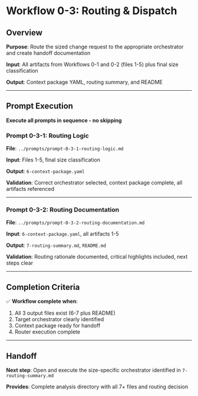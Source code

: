 # Workflow 0-3: Routing & Dispatch

## Overview

**Purpose**: Route the sized change request to the appropriate orchestrator and create handoff documentation

**Input**: All artifacts from Workflows 0-1 and 0-2 (files 1-5) plus final size classification

**Output**: Context package YAML, routing summary, and README

---

## Prompt Execution

**Execute all prompts in sequence - no skipping**

### Prompt 0-3-1: Routing Logic

**File**: `../prompts/prompt-0-3-1-routing-logic.md`

**Input**: Files 1-5, final size classification

**Output**: `6-context-package.yaml`

**Validation**: Correct orchestrator selected, context package complete, all artifacts referenced

---

### Prompt 0-3-2: Routing Documentation

**File**: `../prompts/prompt-0-3-2-routing-documentation.md`

**Input**: `6-context-package.yaml`, all artifacts 1-5

**Output**: `7-routing-summary.md`, `README.md`

**Validation**: Routing rationale documented, critical highlights included, next steps clear

---

## Completion Criteria

✅ **Workflow complete when**:

1. All 3 output files exist (6-7 plus README)
2. Target orchestrator clearly identified
3. Context package ready for handoff
4. Router execution complete

---

## Handoff

**Next step**: Open and execute the size-specific orchestrator identified in `7-routing-summary.md`

**Provides**: Complete analysis directory with all 7+ files and routing decision
